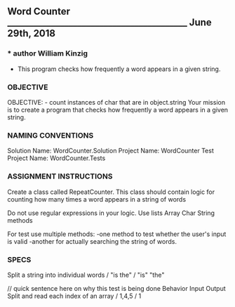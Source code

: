 ## Word Counter _________________________________________ June 29th, 2018
### * author William Kinzig


 * This program checks how frequently a word appears in a given string.


### OBJECTIVE

OBJECTIVE: - count instances of char that are in object.string
Your mission is to create a program that checks how frequently a word appears in a given string.

### NAMING CONVENTIONS

Solution Name: WordCounter.Solution
Project Name: WordCounter
Test Project Name: WordCounter.Tests

### ASSIGNMENT INSTRUCTIONS

Create a class called RepeatCounter. This class should contain logic for counting
how many times a word appears in a string of words

Do not use regular expressions in your logic.
Use lists Array Char String methods

For test use multiple methods:
-one method to test whether the user's input is valid
-another for actually searching the string of words.

### SPECS

Split a string into individual words / "is the" / "is" "the"



// quick sentence here on why this test is being done
          Behavior		                 Input  Output
Split and read each index of an array / 1,4,5 / 1
